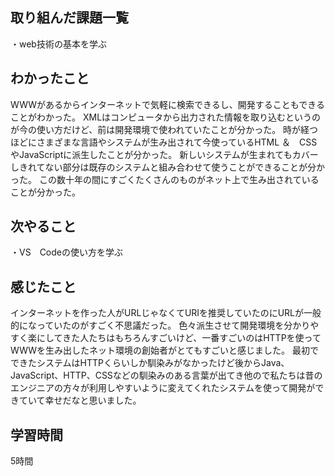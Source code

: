 ## 取り組んだ課題一覧
・web技術の基本を学ぶ
## わかったこと
WWWがあるからインターネットで気軽に検索できるし、開発することもできることがわかった。
XMLはコンピュータから出力された情報を取り込むというのが今の使い方だけど、前は開発環境で使われていたことが分かった。
時が経つほどにさまざまな言語やシステムが生み出されて今使っているHTML ＆　CSSやJavaScriptに派生したことが分かった。
新しいシステムが生まれてもカバーしきれてない部分は既存のシステムと組み合わせて使うことができることが分かった。
この数十年の間にすごくたくさんのものがネット上で生み出されていることが分かった。

## 次やること
・VS　Codeの使い方を学ぶ

## 感じたこと
インターネットを作った人がURLじゃなくてURIを推奨していたのにURLが一般的になっていたのがすごく不思議だった。
色々派生させて開発環境を分かりやすく楽にしてきた人たちはもちろんすごいけど、一番すごいのはHTTPを使ってWWWを生み出したネット環境の創始者がとてもすごいと感じました。
最初でできたシステムはHTTPくらいしか馴染みがなかったけど後からJava、JavaScript、HTTP、CSSなどの馴染みのある言葉が出てき他ので私たちは昔のエンジニアの方々が利用しやすいように変えてくれたシステムを使って開発ができていて幸せだなと思いました。
## 学習時間
5時間
